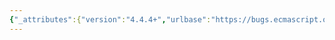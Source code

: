 ```yaml
---
{"_attributes":{"version":"4.4.4+","urlbase":"https://bugs.ecmascript.org/","maintainer":"dherman@mozilla.com"},"bug":{"bug_id":4426,"creation_ts":"2015-07-17 00:31:00 -0700","short_desc":"Destructuring parameters in strict functions","delta_ts":"2015-08-18 10:26:31 -0700","product":"ECMA-262 Edition 6","component":"technical issues","version":"unspecified","rep_platform":"All","op_sys":"All","bug_status":"CONFIRMED","priority":"Normal","bug_severity":"normal","everconfirmed":true,"reporter":{"uid":"rossberg","name":"Andreas Rossberg"},"assigned_to":{"uid":"allen","name":"Allen Wirfs-Brock"},"cc":["andrebargull","brendan","brterlso","caitpotter88","jmdyck","jorendorff","oliver"],"long_desc":[{"commentid":14547,"comment_count":0,"who":{"uid":"rossberg","name":"Andreas Rossberg"},"bug_when":"2015-07-17 00:31:06 -0700","thetext":"The spec is somewhat fuzzy on the rules for the language mode that applies to parameter destructuring. Consider\n\n  'use sloppy';\n  function f(g = () => { with (x); }) { 'use strict'; }\n\nIs this a syntax error? Reading the spec pedantically, the local strictness directive does only apply to the function body, but it is not clear whether that is really the intention.\n\nIf it wasn't, however, and the parameters are supposed to be in strict mode as well, then that would be tricky to implement a single pass parser, because mode-related errors could not be diagnosed directly. This problem is particularly hard due to arrow functions: in general, the parser would not even know when it starts parsing a subexpression with a potentially different language mode:\n\n  'use sloppy';\n  let f = (g = () => { with (x); }) /**/ => { 'use strict' }\n\nUntil we reach the comment, the parser does not know that a different mode might apply to the inner arrow. A vast number of expression will be in this situation.\n\nOn the web, parsing is the most expensive bottle neck, so the resolution for this bug should be considered very carefully.\n\nClosely related to bug 4243."},{"commentid":14549,"comment_count":1,"who":{"uid":"andrebargull","name":"André Bargull"},"bug_when":"2015-07-17 01:15:12 -0700","thetext":"The spec makes the arrow function a strict mode function. 10.2 and 10.2.1 should (or rather are intended to) be read as follows:\n---\nThe |FunctionBody| of the |FunctionDeclaration| \"f\" contains a Use Strict Directive, therefore the function code of \"f\" is strict mode code (10.2.1). This includes the |FunctionBody|, but also the |FormalParameters| of \"f\" per 10.2. As a result of this the |ArrowFunction| is also strict mode code, because it is contained in strict mode code (10.2.1). \n---"},{"commentid":14550,"comment_count":2,"who":{"uid":"rossberg","name":"Andreas Rossberg"},"bug_when":"2015-07-17 01:53:40 -0700","thetext":"(In reply to André Bargull from comment #1)\n> The spec makes the arrow function a strict mode function.\n\nYes, the 'use strict' is indeed redundant in my second example (copy & paste).\n\n> 10.2 and 10.2.1\n> should (or rather are intended to) be read as follows:\n> ---\n> The |FunctionBody| of the |FunctionDeclaration| \"f\" contains a Use Strict\n> Directive, therefore the function code of \"f\" is strict mode code (10.2.1).\n> This includes the |FunctionBody|, but also the |FormalParameters| of \"f\" per\n> 10.2. As a result of this the |ArrowFunction| is also strict mode code,\n> because it is contained in strict mode code (10.2.1). \n> ---\n\nWell, that's not quite what it's currently saying, though. As a I pointed out, we have to be very careful here. Changing this might cause measurable performance regressions, for a lot of code not even using ES6 features (at least in V8 it would be pretty costly). I'm not convinced it's worth that."},{"commentid":14551,"comment_count":3,"who":{"uid":"rossberg","name":"Andreas Rossberg"},"bug_when":"2015-07-17 02:31:06 -0700","thetext":"(In reply to Andreas Rossberg from comment #2)\n> (In reply to André Bargull from comment #1)\n> > The spec makes the arrow function a strict mode function.\n> \n> Yes, the 'use strict' is indeed redundant in my second example (copy &\n> paste).\n\nOh, and of course, you probably were referring to the fact that the defaults shouldn't be arrows either in my examples. For clarity, here are the corrected examples:\n\n  function f(g = function() { with (x); }) { 'use strict'; }\n\n  let f = (g = function() { with (x); }) /**/ => { /* strict*/ }\n\nThe abstract issue is that backwards scoping of strictness would essentially require infinite look-ahead."},{"commentid":14552,"comment_count":4,"who":{"uid":"andrebargull","name":"André Bargull"},"bug_when":"2015-07-17 03:12:32 -0700","thetext":"(In reply to Andreas Rossberg from comment #2)\n> Well, that's not quite what it's currently saying, though. As a I pointed\n> out, we have to be very careful here. Changing this might cause measurable\n> performance regressions, for a lot of code not even using ES6 features (at\n> least in V8 it would be pretty costly). I'm not convinced it's worth that.\n\nI don't understand what exactly you mean by \"that's not quite what it's currently saying\". I was referring to the first example:\n  'use sloppy';\n  function f(g = () => { with (x); }) { 'use strict'; }\n\nBut the same reasoning applies to the altered example from comment #3:\n  function f(g = function() { with (x); }) { 'use strict'; }\n\nThe function expression in the default parameter initializer should also be treated as a strict mode function. FWIW I do agree this issue makes implementing strict mode restrictions in a parser more difficult.\n\nCan you point out which of the definitions should be made more clear? Thanks!\n---\n10.2 Types of Source Code\n- Function code is source text that is parsed to supply the value of the [[ECMAScriptCode]] and [[FormalParameters]] internal slots (see 9.2) of an ECMAScript function object. [...]\n\n10.2.1 Strict Mode Code\n- Function code is strict mode code if the associated FunctionDeclaration, FunctionExpression, GeneratorDeclaration, GeneratorExpression, MethodDefinition, or ArrowFunction is contained in strict mode code or if the code that produces the value of the function’s [[ECMAScriptCode]] internal slot begins with a Directive Prologue that contains a Use Strict Directive.\n---"},{"commentid":14553,"comment_count":5,"who":{"uid":"allen","name":"Allen Wirfs-Brock"},"bug_when":"2015-07-17 09:01:02 -0700","thetext":"(In reply to André Bargull from comment #4)\n> ...\n> \n> Can you point out which of the definitions should be made more clear? Thanks!\n> ---\n> 10.2 Types of Source Code\n> - Function code is source text that is parsed to supply the value of the\n> [[ECMAScriptCode]] and [[FormalParameters]] internal slots (see 9.2) of an\n> ECMAScript function object. [...]\n> \n\nRight, the use strict direct in a function body is intended to apply to the formal parameter list as well as the function body.  That is what the 10.2 is trying to say. \n\nThis same issue came up in the context of ES5 as strict mode restricts some identifiers from being used as formal parameter names. At that time, TC39 discussed the look-ahead concern and talked about various ways it might be implemented. After those discussions, TC39 confirmed that the use strict directive was still intended to apply to the formal parameters."},{"commentid":14557,"comment_count":6,"who":{"uid":"rossberg","name":"Andreas Rossberg"},"bug_when":"2015-07-20 08:25:25 -0700","thetext":"(In reply to Allen Wirfs-Brock from comment #5)\n> (In reply to André Bargull from comment #4)\n> > ...\n> > \n> > Can you point out which of the definitions should be made more clear? Thanks!\n> > ---\n> > 10.2 Types of Source Code\n> > - Function code is source text that is parsed to supply the value of the\n> > [[ECMAScriptCode]] and [[FormalParameters]] internal slots (see 9.2) of an\n> > ECMAScript function object. [...]\n> > \n> \n> Right, the use strict direct in a function body is intended to apply to the\n> formal parameter list as well as the function body.  That is what the 10.2\n> is trying to say. \n\nOkay, I see.\n\n> This same issue came up in the context of ES5 as strict mode restricts some\n> identifiers from being used as formal parameter names. At that time, TC39\n> discussed the look-ahead concern and talked about various ways it might be\n> implemented. After those discussions, TC39 confirmed that the use strict\n> directive was still intended to apply to the formal parameters.\n\nWell, in ES5 the look-ahead problem of course was trivial -- it's easy enough to remember a list of parameter names and check them later. With ES6, the problem becomes much more general, and cross-cuts basically all the grammar. It's not just error reporting. In particular, mode-specific hacks like B.3 become even more of a headache than they are already, because the context you have to consider to pick a semantics can extend arbitrarily after the current function.\n\nAnyway, we'll probably try to implement it, and I'll report back."},{"commentid":14558,"comment_count":7,"who":{"uid":"allen","name":"Allen Wirfs-Brock"},"bug_when":"2015-07-20 10:41:42 -0700","thetext":"(In reply to Andreas Rossberg from comment #6)\n\n> \n> ... In particular, mode-specific hacks\n> like B.3 become even more of a headache than they are already, because the\n> context you have to consider to pick a semantics can extend arbitrarily\n> after the current function.\n> \n> Anyway, we'll probably try to implement it, and I'll report back.\n\nAnnex B.3.3 exists solely to provide legacy compatibility with the listed set of use case involving Block nested FunctionDeclarations. Because parameter destructurings that might contain such a FunctionDeclaration did not exist prior to ES6, that can be no such legacy code which requires the B.3.3 semantic be applicable to parameters. \n\nGive that, I that it would be reasonably for  B.3.3 to explicitly state that this legacy semantics is not to be applied to formal parameter lists."},{"commentid":14559,"comment_count":8,"who":{"uid":"rossberg","name":"Andreas Rossberg"},"bug_when":"2015-07-20 10:58:45 -0700","thetext":"(In reply to Allen Wirfs-Brock from comment #7)\n> (In reply to Andreas Rossberg from comment #6)\n> \n> > \n> > ... In particular, mode-specific hacks\n> > like B.3 become even more of a headache than they are already, because the\n> > context you have to consider to pick a semantics can extend arbitrarily\n> > after the current function.\n> > \n> > Anyway, we'll probably try to implement it, and I'll report back.\n> \n> Annex B.3.3 exists solely to provide legacy compatibility with the listed\n> set of use case involving Block nested FunctionDeclarations. Because\n> parameter destructurings that might contain such a FunctionDeclaration did\n> not exist prior to ES6, that can be no such legacy code which requires the\n> B.3.3 semantic be applicable to parameters. \n> \n> Give that, I that it would be reasonably for  B.3.3 to explicitly state that\n> this legacy semantics is not to be applied to formal parameter lists.\n\nI'd be fine with that. That was just one example, though. I plan to go through the V8 parser tomorrow to get a better overview of what mode-specific code paths there are, and how difficult it would be to defer them.\n\nA more scalable alternative would be to make all non-simple parameter lists implicitly strict. That would widen the kind of semi-strictness we already enforce for them in terms of variable disjointness.\n\nIn either of these options I am yet unsure how well they help for arrow functions."},{"commentid":14595,"comment_count":9,"who":{"uid":"brendan","name":"Brendan Eich"},"bug_when":"2015-08-18 10:26:31 -0700","thetext":"We seemd to agree at the July TC39 meeting to make a non-simple parameter list followed by \"use strict\"; prologue directive at front of the function's body be an early error:\n\n- Make it an error to have a \"use strict\" directive in a function with a non-simple parameter list.\n\n    - Early error\n\n    - No matter what mode you were already in\n\n    - When people want to use local \"use strict\", doing it b/c they want to know that this is always strict, no matter where it ends up. \n\n     - Applies to all kinds of function/generator syntax\n- IsSimpleParameterList http://www.ecma-international.org/ecma-262/6.0/#sec-function-definitions-static-semantics-issimpleparameterlist\n\nfrom http://oksoclap.com/p/july-29-2015. I think this decision \"stuck\" but some demurred or voiced the suspicion that it would bounce, down the road.\n\n/be"}]}}
---
```

